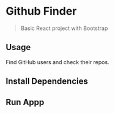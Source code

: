 # Github Finder

> Basic React project with Bootstrap

## Usage

Find GitHub users and check their repos.

## Install Dependencies

## Run Appp

